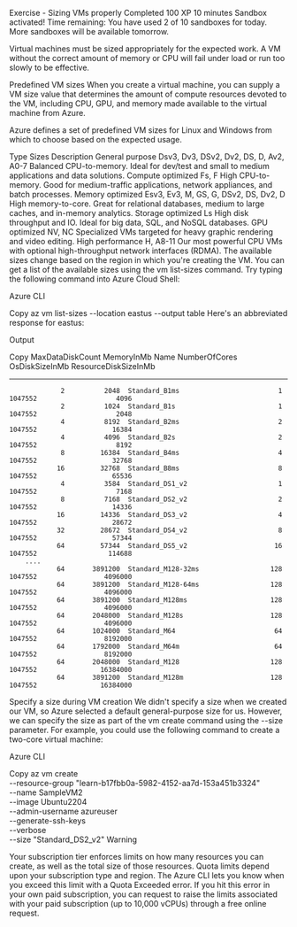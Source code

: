 Exercise - Sizing VMs properly
Completed
100 XP
10 minutes
Sandbox activated! Time remaining: 
You have used 2 of 10 sandboxes for today. More sandboxes will be available tomorrow.

Virtual machines must be sized appropriately for the expected work. A VM without the correct amount of memory or CPU will fail under load or run too slowly to be effective.

Predefined VM sizes
When you create a virtual machine, you can supply a VM size value that determines the amount of compute resources devoted to the VM, including CPU, GPU, and memory made available to the virtual machine from Azure.

Azure defines a set of predefined VM sizes for Linux and Windows from which to choose based on the expected usage.

Type	Sizes	Description
General purpose	Dsv3, Dv3, DSv2, Dv2, DS, D, Av2, A0-7	Balanced CPU-to-memory. Ideal for dev/test and small to medium applications and data solutions.
Compute optimized	Fs, F	High CPU-to-memory. Good for medium-traffic applications, network appliances, and batch processes.
Memory optimized	Esv3, Ev3, M, GS, G, DSv2, DS, Dv2, D	High memory-to-core. Great for relational databases, medium to large caches, and in-memory analytics.
Storage optimized	Ls	High disk throughput and IO. Ideal for big data, SQL, and NoSQL databases.
GPU optimized	NV, NC	Specialized VMs targeted for heavy graphic rendering and video editing.
High performance	H, A8-11	Our most powerful CPU VMs with optional high-throughput network interfaces (RDMA).
The available sizes change based on the region in which you're creating the VM. You can get a list of the available sizes using the vm list-sizes command. Try typing the following command into Azure Cloud Shell:

Azure CLI

Copy
az vm list-sizes --location eastus --output table
Here's an abbreviated response for eastus:

Output

Copy
  MaxDataDiskCount    MemoryInMb  Name                      NumberOfCores    OsDiskSizeInMb    ResourceDiskSizeInMb
------------------  ------------  ----------------------  ---------------  ----------------  ----------------------
                 2          2048  Standard_B1ms                         1           1047552                    4096
                 2          1024  Standard_B1s                          1           1047552                    2048
                 4          8192  Standard_B2ms                         2           1047552                   16384
                 4          4096  Standard_B2s                          2           1047552                    8192
                 8         16384  Standard_B4ms                         4           1047552                   32768
                16         32768  Standard_B8ms                         8           1047552                   65536
                 4          3584  Standard_DS1_v2                       1           1047552                    7168
                 8          7168  Standard_DS2_v2                       2           1047552                   14336
                16         14336  Standard_DS3_v2                       4           1047552                   28672
                32         28672  Standard_DS4_v2                       8           1047552                   57344
                64         57344  Standard_DS5_v2                      16           1047552                  114688
        ....
                64       3891200  Standard_M128-32ms                  128           1047552                 4096000
                64       3891200  Standard_M128-64ms                  128           1047552                 4096000
                64       3891200  Standard_M128ms                     128           1047552                 4096000
                64       2048000  Standard_M128s                      128           1047552                 4096000
                64       1024000  Standard_M64                         64           1047552                 8192000
                64       1792000  Standard_M64m                        64           1047552                 8192000
                64       2048000  Standard_M128                       128           1047552                16384000
                64       3891200  Standard_M128m                      128           1047552                16384000
Specify a size during VM creation
We didn't specify a size when we created our VM, so Azure selected a default general-purpose size for us. However, we can specify the size as part of the vm create command using the --size parameter. For example, you could use the following command to create a two-core virtual machine:

Azure CLI

Copy
az vm create \
    --resource-group "learn-b17fbb0a-5982-4152-aa7d-153a451b3324" \
    --name SampleVM2 \
    --image Ubuntu2204 \
    --admin-username azureuser \
    --generate-ssh-keys \
    --verbose \
    --size "Standard_DS2_v2"
 Warning

Your subscription tier enforces limits on how many resources you can create, as well as the total size of those resources. Quota limits depend upon your subscription type and region. The Azure CLI lets you know when you exceed this limit with a Quota Exceeded error. If you hit this error in your own paid subscription, you can request to raise the limits associated with your paid subscription (up to 10,000 vCPUs) through a free online request.